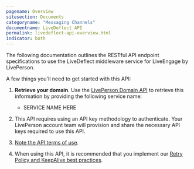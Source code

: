 ```yaml
---
pagename: Overview
sitesection: Documents
categoryname: "Messaging Channels"
documentname: LiveDeflect API
permalink: livedeflect-api-overview.html
indicator: both
---
```


The following documentation outlines the RESTful API endpoint specifications to use the LiveDeflect middleware service for LiveEngage by LivePerson.

A few things you'll need to get started with this API:

1. **Retrieve your domain**. Use the [LivePerson Domain API](agent-domain-domain-api.html) to retrieve this information by providing the following service name:

	* SERVICE NAME HERE

2. This API requires using an API key methodology to authenticate. Your LivePerson account team will provision and share the necessary API keys required to use this API.

3. [Note the API terms of use](https://www.liveperson.com/policies/terms-of-use).

4. When using this API, it is recommended that you implement our [Retry Policy and KeepAlive best practices](guides-retry-policy.html).

